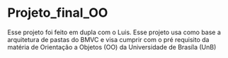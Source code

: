 # Projeto_final_OO
Esse projeto foi feito em dupla com o Luis. Esse projeto usa como base a arquitetura de pastas do BMVC e visa cumprir com o pré requisito da matéria de Orientação a Objetos (OO) da Universidade de Brasíla (UnB)
